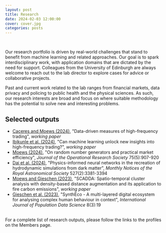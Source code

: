 ```yaml
---
layout: post
title: Research
date: 2024-02-03 12:00:00
cover: cover.jpg
categories: posts
---
```


<br>

Our research portfolio is driven by real-world challenges that stand to benefit from machine learning and related approaches. Our goal is to spark interdisciplinary work, with application domains that are dictated by the need for support. Colleagues from the University of Edinburgh are always welcome to reach out to the lab director to explore cases for advice or collaborative projects.

Past and current work related to the lab ranges from financial markets, data privacy and policing to public health and the physical sciences. As such, our research interests are broad and focus on where suitable methodology has the potential to solve new and interesting problems.

## Selected outputs

- [Caceres and Moews (2024)](https://arxiv.org/abs/2410.22519), "Data-driven measures of high-frequency trading", _working paper_
- [Ibikunle et al. (2024)](https://arxiv.org/abs/2405.08101), "Can machine learning unlock new insights into high-frequency trading?", _working paper_
- [Moews (2024)](https://doi.org/10.1080/01605682.2023.2219292), "On random number generators and practical market efficiency", _Journal of the Operational Research Society_ 75(5):907-920
- [Dai et al. (2024)](https://doi.org/10.1093/mnras/stad3394), "Physics-informed neural networks in the recreation of hydrodynamic simulations from dark matter", _Monthly Notices of the Royal Astronomical Society_ 527(2):3381-3394
- [Moews and Gieschen (2023)](https://arxiv.org/abs/2311.04290), "SCADDA: Spatio-temporal cluster analysis with density-based distance augmentation and its application to fire carbon emissions", _working paper_
- [Gieschen et al. (2023)](https://doi.org/10.23889/ijpds.v8i3.2285), "SynthEco - A multi-layered digital ecosystem for analysing complex human behaviour in context", _International Journal of Population Data Science_ 8(3):19

<br>
For a complete list of research outputs, please follow the links to the profiles on the Members page.

<br>

